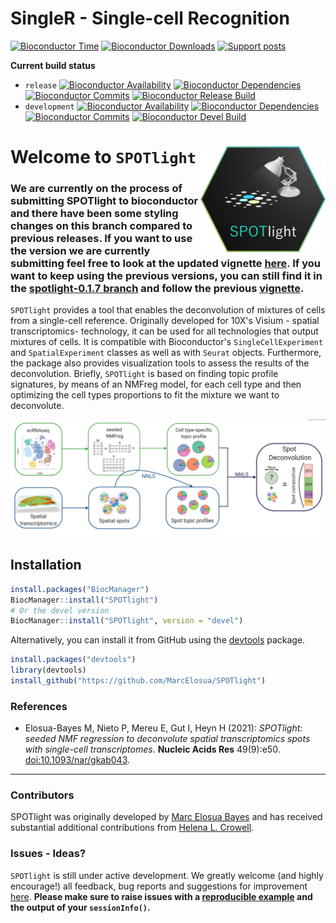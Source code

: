 # SingleR - Single-cell Recognition

[![Bioconductor Time](https://bioconductor.org/shields/years-in-bioc/SPOTlight.svg)](https://bioconductor.org/packages/release/bioc/html/SPOTlight.html "How long has SPOTlight been in a release of Bioconductor")
[![Bioconductor Downloads](https://bioconductor.org/shields/downloads/release/SPOTlight.svg)](https://bioconductor.org/packages/stats/bioc/SPOTlight/ "Ranking by number of downloads. A lower number means the package is downloaded more frequently. Determined within a package type (software, experiment, annotation, workflow) and uses the number of distinct IPs for the last 12 months")
[![Support posts](https://bioconductor.org/shields/posts/SPOTlight.svg)](https://support.bioconductor.org/t/SPOTlight/ "Support site activity for SPOTlight, last 6 months: tagged questions/avg. answers per question/avg. comments per question/accepted answers, or 0 if no tagged posts.")

**Current build status**
- `release` [![Bioconductor Availability](https://bioconductor.org/shields/availability/3.11/SPOTlight.svg)](https://bioconductor.org/packages/release/bioc/html/SPOTlight.html#archives "Whether SPOTlight release is available on all platforms") 
[![Bioconductor Dependencies](https://bioconductor.org/shields/dependencies/release/SPOTlight.svg)](https://bioconductor.org/packages/release/bioc/html/SPOTlight.html#since "Number of recursive dependencies needed to install package")
[![Bioconductor Commits](https://bioconductor.org/shields/lastcommit/release/bioc/SPOTlight.svg)](https://bioconductor.org/checkResults/devel/bioc-LATEST/SPOTlight "Time since last commit, possible values: today, < 1 week, < 1 month, < 3 months, since release, before release")
[![Bioconductor Release Build](https://bioconductor.org/shields/build/release/bioc/SPOTlight.svg)](https://bioconductor.org/checkResults/release/bioc-LATEST/SPOTlight/ "Bioconductor release build")
- `development` [![Bioconductor Availability](https://bioconductor.org/shields/availability/3.14/SPOTlight.svg)](https://bioconductor.org/packages/devel/bioc/html/SPOTlight.html#archives "Whether SPOTlight devel is available on all platforms") 
[![Bioconductor Dependencies](https://bioconductor.org/shields/dependencies/devel/SPOTlight.svg)](https://bioconductor.org/packages/devel/bioc/html/SPOTlight.html#since "Number of recursive dependencies needed to install package")
[![Bioconductor Commits](https://bioconductor.org/shields/lastcommit/devel/bioc/SPOTlight.svg)](https://bioconductor.org/checkResults/devel/bioc-LATEST/SPOTlight "Time since last commit, possible values: today, < 1 week, < 1 month, < 3 months, since release, before release")
[![Bioconductor Devel Build](https://bioconductor.org/shields/build/devel/bioc/SPOTlight.svg)](https://bioconductor.org/checkResults/devel/bioc-LATEST/SPOTlight/ "Bioconductor devel build")

# Welcome to `SPOTlight` <img src="inst/extdata/SPOTlight.png" width="200" align="right"/>

### We are currently on the process of submitting SPOTlight to bioconductor and there have been some styling changes on this branch compared to previous releases. If you want to use the version we are currently submitting feel free to look at the updated vignette [here](https://github.com/MarcElosua/SPOTlight/blob/main/vignettes/SPOTlight_kidney.Rmd). If you want to keep using the previous versions, you can still find it in the [spotlight-0.1.7 branch](https://github.com/MarcElosua/SPOTlight/tree/spotlight-0.1.7) and follow the previous [vignette](https://marcelosua.github.io/SPOTlight/).

`SPOTlight` provides a tool that enables the deconvolution of mixtures of cells from a single-cell reference. Originally developed for 10X's Visium - spatial transcriptomics- technology, it can be used for all technologies that output mixtures of cells. It is compatible with Bioconductor's `SingleCellExperiment` and `SpatialExperiment` classes as well as with `Seurat` objects. Furthermore, the package also provides visualization tools to assess the results of the deconvolution. Briefly, `SPOTlight` is based on finding topic profile signatures, by means of an NMFreg model, for each cell type and then optimizing the cell types proportions to fit the mixture we want to deconvolute.

<img src="vignettes/schematic.png" width="600"/>

## Installation

``` r
install.packages("BiocManager")
BiocManager::install("SPOTlight")
# Or the devel version
BiocManager::install("SPOTlight", version = "devel")
```

Alternatively, you can install it from GitHub using the [devtools](https://github.com/hadley/devtools) package.

``` r
install.packages("devtools")
library(devtools)
install_github("https://github.com/MarcElosua/SPOTlight")
```

### References

-   Elosua-Bayes M, Nieto P, Mereu E, Gut I, Heyn H (2021): *SPOTlight: seeded NMF regression to deconvolute spatial transcriptomics spots with single-cell transcriptomes*. **Nucleic Acids Res** 49(9):e50. <doi:10.1093/nar/gkab043>.

------------------------------------------------------------------------

### Contributors

SPOTlight was originally developed by [Marc Elosua Bayes](https://github.com/MarcElosua/) and has received substantial additional contributions from [Helena L. Crowell](https://github.com/HelenaLC).

### Issues - Ideas?

`SPOTlight` is still under active development. We greatly welcome (and highly encourage!) all feedback, bug reports and suggestions for improvement [here](https://github.com/MarcElosua/SPOTlight/issues). **Please make sure to raise issues with a [reproducible example](https://www.tidyverse.org/help/) and the output of your `sessionInfo()`.**
